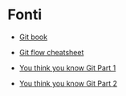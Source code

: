 # Fonti

- [Git book](https://git-scm.com/book/en/v2)

- [Git flow cheatsheet](https://danielkummer.github.io/git-flow-cheatsheet/)

- [You think you know Git Part 1](https://www.youtube.com/watch?v=aolI_Rz0ZqY)
- [You think you know Git Part 2](https://www.youtube.com/watch?v=Md44rcw13k4)